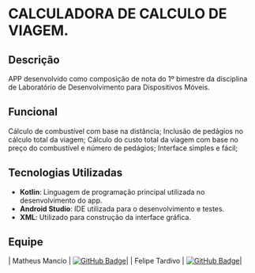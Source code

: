 # CALCULADORA DE CALCULO DE VIAGEM.

## Descrição
APP desenvolvido como composição de nota do 1º bimestre da disciplina de Laboratório de Desenvolvimento para Dispositivos Móveis.  

## Funcional
Cálculo de combustível com base na distância;
Inclusão de pedágios no cálculo total da viagem;
Cálculo do custo total da viagem com base no preço do combustível e número de pedágios;
Interface simples e fácil;

## Tecnologias Utilizadas  
- **Kotlin**: Linguagem de programação principal utilizada no desenvolvimento do app.  
- **Android Studio**: IDE utilizada para o desenvolvimento e testes.  
- **XML**: Utilizado para construção da interface gráfica.

## Equipe
| Matheus Mancio | [![GitHub Badge](https://img.shields.io/badge/GitHub-111217?style=flat-square&logo=github&logoColor=white)](https://github.com/mamancio)|
| Felipe Tardivo | [![GitHub Badge](https://img.shields.io/badge/GitHub-111217?style=flat-square&logo=github&logoColor=white)](https://github.com/FelipeTardivo)|
